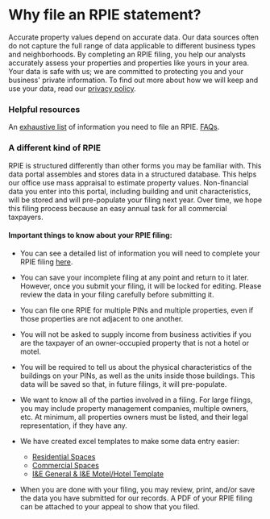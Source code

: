 # Why file an RPIE statement?

Accurate property values depend on accurate data. Our data sources often do not capture the full range of data applicable to different business types and neighborhoods. By completing  an RPIE filing, you help our analysts accurately assess your properties and properties like yours in your area. Your data is safe with us; we are committed to protecting you and your business' private information. To find out more about how we will keep and use your data, read our [privacy policy](https://gitlab.com/ccao-data-science---modeling/documentation/wiki_content/-/blob/master/RPIE/CCAO-RPIE-Privacy-Policy.md).

### Helpful resources

An [exhaustive list](https://gitlab.com/ccao-data-science---modeling/documentation/wiki_content/-/blob/master/RPIE/what%20to%20expect.md) of information you need to file an RPIE. [FAQs](https://gitlab.com/ccao-data-science---modeling/documentation/wiki_content/-/blob/master/RPIE/privacy.md).


### A different kind of RPIE

RPIE is structured differently than other forms you may be familiar with. This data portal assembles and stores data in a structured database.  This helps our office use mass appraisal to estimate property values. Non-financial data you enter into this portal, including building and unit characteristics, will be stored and will pre-populate your filing next year. Over time, we hope this filing process because an easy annual task for all commercial taxpayers. 

#### Important things to know about your RPIE filing:

* You can see a detailed list of information you will need to complete your RPIE filing [here](https://gitlab.com/ccao-data-science---modeling/documentation/wiki_content/-/blob/master/RPIE/what%20to%20expect.md).
* You can save your incomplete filing at any point and return to it later. However, once you submit your filing, it will be locked for editing. Please review the data in your filing carefully before submitting it.
* You can file one RPIE for multiple PINs and multiple properties, even if those properties are not adjacent to one another.
* You will not be asked to supply income from business activities if you are the taxpayer of an owner-occupied property that is not a hotel or motel. 
* You will be required to tell us about the physical characteristics of the buildings on your PINs, as well as the units inside those buildings. This data will be saved so that, in future filings, it will pre-populate.
* We want to know all of the parties involved in a filing. For large filings, you may include property management companies, multiple owners, etc. At minimum, all properties owners must be listed, and their legal representation, if they have any.
* We have created excel templates to make some data entry easier:
    * [Residential Spaces](https://gitlab.com/ccao-data-science---modeling/documentation/wiki_content/-/blob/master/RPIE/2021%20RPIE_Residentials_Spaces_Template.xlsx)
    * [Commercial Spaces](https://gitlab.com/ccao-data-science---modeling/documentation/wiki_content/-/blob/master/RPIE/2021%20RPIE_Commercials_Spaces_Template.xlsx)
    * [I&E General & I&E Motel/Hotel Template](https://gitlab.com/ccao-data-science---modeling/documentation/wiki_content/-/blob/master/RPIE/I&E%20Templates.xlsx)
     
* When you are done with your filing, you may review, print, and/or save the data you have submitted for our records. A PDF of your RPIE filing can be attached to your appeal to show that you filed.
